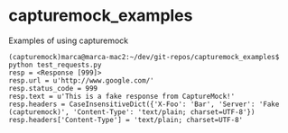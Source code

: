 capturemock_examples
====================

Examples of using capturemock

```
(capturemock)marca@marca-mac2:~/dev/git-repos/capturemock_examples$ python test_requests.py
resp = <Response [999]>
resp.url = u'http://www.google.com/'
resp.status_code = 999
resp.text = u'This is a fake response from CaptureMock!'
resp.headers = CaseInsensitiveDict({'X-Foo': 'Bar', 'Server': 'Fake
(capturemock)', 'Content-Type': 'text/plain; charset=UTF-8'})
resp.headers['Content-Type'] = 'text/plain; charset=UTF-8'
```

